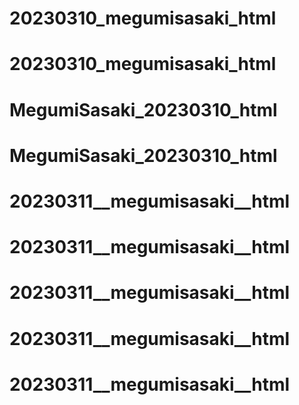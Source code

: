 # 20230310_megumisasaki_html
# 20230310_megumisasaki_html
# MegumiSasaki_20230310_html
# MegumiSasaki_20230310_html
# 20230311__megumisasaki__html
# 20230311__megumisasaki__html
# 20230311__megumisasaki__html
# 20230311__megumisasaki__html
# 20230311__megumisasaki__html
